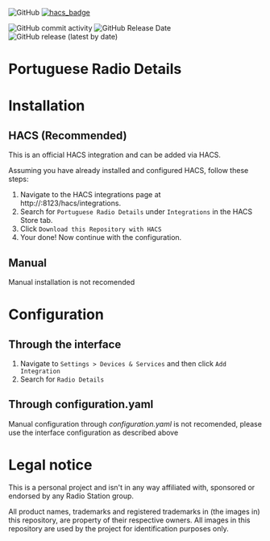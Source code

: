 ![GitHub](https://img.shields.io/github/license/pmfernandes/radio_details?style=for-the-badge)
[![hacs_badge](https://img.shields.io/badge/HACS-Custom-41BDF5.svg?style=for-the-badge)](https://github.com/hacs/integration)

![GitHub commit activity](https://img.shields.io/github/commit-activity/m/pmfernandes/radio_details?style=for-the-badge)
![GitHub Release Date](https://img.shields.io/github/release-date/pmfernandes/radio_details?style=for-the-badge)
![GitHub release (latest by date)](https://img.shields.io/github/v/release/pmfernandes/radio_details?style=for-the-badge)

# Portuguese Radio Details


# Installation
## HACS (Recommended)
This is an official HACS integration and can be added via HACS.

Assuming you have already installed and configured HACS, follow these steps:

1. Navigate to the HACS integrations page at http://<your-home-assistant>:8123/hacs/integrations.
2. Search for `Portuguese Radio Details` under `Integrations` in the HACS Store tab.
3. Click `Download this Repository with HACS`
4. Your done! Now continue with the configuration.

## Manual
Manual installation is not recomended

# Configuration

## Through the interface
1. Navigate to `Settings > Devices & Services` and then click `Add Integration`
2. Search for `Radio Details`

## Through configuration.yaml
Manual configuration through _configuration.yaml_ is not recomended, please use the interface configuration as described above

# Legal notice
This is a personal project and isn't in any way affiliated with, sponsored or endorsed by any Radio Station group.

All product names, trademarks and registered trademarks in (the images in) this repository, are property of their respective owners. All images in this repository are used by the project for identification purposes only.
